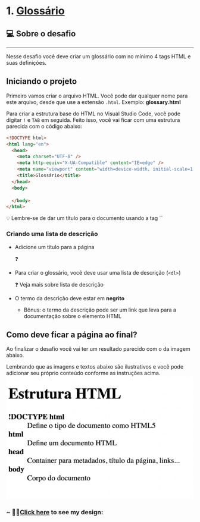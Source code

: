 # 1. [Glossário](https://mellcosta.github.io/desafiosRocketseat/iniciante/desafios_html/1_glossary/glossary.html)

## 💻 Sobre o desafio

---

Nesse desafio você deve criar um glossário com no mínimo 4 tags HTML e suas definições.

## Iniciando o projeto

Primeiro vamos criar o arquivo HTML. Você pode dar qualquer nome para este arquivo, desde que use a extensão `.html`. Exemplo: **glossary.html** 

Para criar a estrutura base do HTML no Visual Studio Code, você pode digitar `!` e `TAB` em seguida. Feito isso, você vai ficar com uma estrutura parecida com o código abaixo:

```html
<!DOCTYPE html>
<html lang="en">
  <head>
    <meta charset="UTF-8" />
    <meta http-equiv="X-UA-Compatible" content="IE=edge" />
    <meta name="viewport" content="width=device-width, initial-scale=1.0" />
    <title>Glossário</title>
  </head>
  <body>

  </body>
</html>
```

<aside>
💡 Lembre-se de dar um título para o documento usando a tag `<title>` 
`<title>Glossário</title>`

</aside>

### Criando uma lista de descrição

- Adicione um título para a página
    
    <aside>
    ❓
    
    [](https://app.rocketseat.com.br/node/o-guia-estelar-de-html/group/trabalhando-com-elementos/lesson/titulos-e-paragrafos)
    
    </aside>
    
- Para criar o glossário, você deve usar uma lista de descrição (`<dl>`)
    
    <aside>
    ❓ Veja mais sobre lista de descrição
    
    [](https://app.rocketseat.com.br/node/o-guia-estelar-de-html/group/trabalhando-com-elementos/lesson/lista-de-descricao)
    
    </aside>
    
- O termo da descrição deve estar em **negrito**
    - Bônus: o termo da descrição pode ser um link que leva para a documentação sobre o elemento HTML

## Como deve ficar a página ao final?

Ao finalizar o desafio você vai ter um resultado parecido com o da imagem abaixo. 

Lembrando que as imagens e textos abaixo são ilustrativos e você pode adicionar seu próprio conteúdo conforme as instruções acima.
![Modelo do Glossário](../../assets/gloss.png)

### ~ 🌈🦄<a href="https://mellcosta.github.io/desafiosRocketseat/iniciante/desafios_html/1_glossary/glossary.html" target="_blank" >Click here</a> to see my design:
